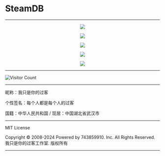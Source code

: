 # SteamDB

---

<p align="center">
  <img src="https://raw.gitmirror.com/743859910/SteamDB/master/img/1.webp">
</p>

<p align="center">
  <img src="https://raw.gitmirror.com/743859910/SteamDB/master/img/2.webp">
</p>

<p align="center">
  <img src="https://raw.gitmirror.com/743859910/SteamDB/master/img/3.webp">
</p>

<p align="center">
  <img src="https://raw.gitmirror.com/743859910/SteamDB/master/img/4.webp">
</p>

<p align="center">
  <img src="https://raw.gitmirror.com/743859910/SteamDB/master/img/5.webp">
</p>

---

![Visitor Count](https://profile-counter.glitch.me/{SteamDB}/count.svg)

---

昵称：我只是你的过客

个性签名：每个人都是每个人的过客

国籍：中华人民共和国 / 现居：中国湖北省武汉市

---

MIT License

Copyright © 2008-2024 Powered by 743859910. Inc. All Rights Reserved. 我只是你的过客工作室. 版权所有

---

